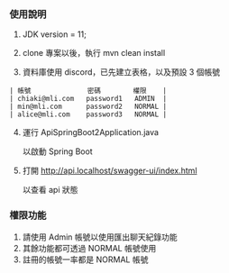 ﻿### 使用說明

1.  JDK version = 11;

2.  clone 專案以後，執行 mvn clean install

3.  資料庫使用 discord，已先建立表格，以及預設 3 個帳號

```
| 帳號              密碼        權限    |
| chiaki@mli.com   password1   ADMIN  |
| min@mli.com      password2   NORMAL |
| alice@mli.com    password3   NORMAL |
```

4.  運行 ApiSpringBoot2Application.java

    以啟動 Spring Boot

5.  打開 http://api.localhost/swagger-ui/index.html

    以查看 api 狀態

### 權限功能

1. 請使用 Admin 帳號以使用匯出聊天紀錄功能
2. 其餘功能都可透過 NORMAL 帳號使用
3. 註冊的帳號一率都是 NORMAL 帳號
